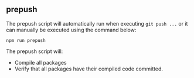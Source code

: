 ## prepush

The prepush script will automatically run when executing `git push ...` or it can manually be executed using the command below:

```
npm run prepush
```

The prepush script will:
* Compile all packages
* Verify that all packages have their compiled code committed.
